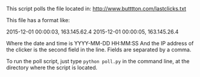 This script polls the file located in:
http://www.butttton.com/lastclicks.txt

This file has a format like:

2015-12-01 00:00:03, 163.145.62.4
2015-12-01 00:00:05, 163.145.26.4

Where the date and time is YYYY-MM-DD HH:MM:SS
And the IP address of the clicker is the second field in the line.
Fields are separated by a comma.

To run the poll script, just type `python poll.py` in the command line, at the directory where the script is located.
